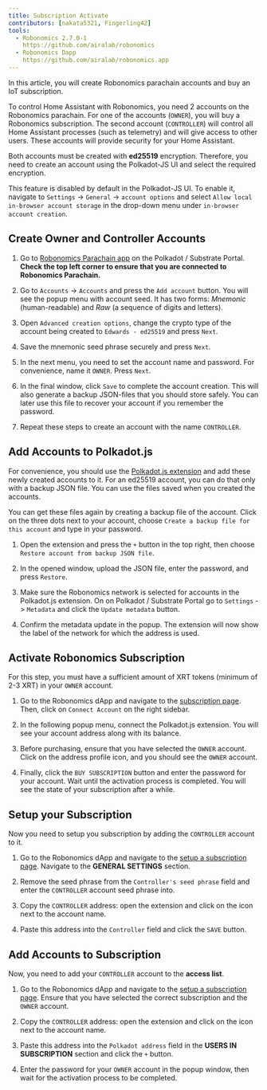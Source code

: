 ```yaml
---
title: Subscription Activate
contributors: [nakata5321, Fingerling42]
tools:   
  - Robonomics 2.7.0-1
    https://github.com/airalab/robonomics
  - Robonomics Dapp 
    https://github.com/airalab/robonomics.app
---
```


In this article, you will create Robonomics parachain accounts and buy an IoT subscription. 

<robo-wiki-picture src="home-assistant/sub_activate.png" />


To control Home Assistant with Robonomics, you need 2 accounts on the Robonomics parachain. For one of the accounts (`OWNER`), you will buy a Robonomics subscription. The second account (`CONTROLLER`) will control all Home Assistant processes (such as telemetry) and will give access to other users. These accounts will provide security for your Home Assistant. 

<robo-wiki-note type="warning" title="WARNING">

Both accounts must be created with **ed25519** encryption. Therefore, you need to create an account using the Polkadot-JS UI and select the required encryption. 

This feature is disabled by default in the Polkadot-JS UI. To enable it, navigate to `Settings` -> `General` -> `account options` and select `Allow local in-browser account storage` in the drop-down menu under `in-browser account creation`.

</robo-wiki-note>

## Create Owner and Controller Accounts

<robo-wiki-video autoplay loop controls :videos="[{src: 'QmajeEV4adqR2DCaBJPZhH6NR74eHaRmvCcbeQtnLm7Kcc', type:'mp4'}]" />

1. Go to [Robonomics Parachain app](https://polkadot.js.org/apps/?rpc=wss%3A%2F%2Fkusama.rpc.robonomics.network%2F#/) on the Polkadot / Substrate Portal. **Check the top left corner to ensure that you are connected to Robonomics Parachain.**

2. Go to `Accounts` -> `Accounts` and press the `Add account` button. You will see the popup menu with account seed. It has two forms: *Mnemonic* (human-readable) and *Raw* (a sequence of digits and letters). 

3. Open `Advanced creation options`, change the crypto type of the account being created to `Edwards - ed25519` and press `Next`.

4. Save the mnemonic seed phrase securely and press `Next`.

5. In the next menu, you need to set the account name and password. For convenience, name it  `OWNER`. Press `Next`.

6. In the final window, click `Save` to complete the account creation. This will also generate a backup JSON-files that you should store safely. You can later use this file to recover your account if you remember the password.

7. Repeat these steps to create an account with the name `CONTROLLER`.


## Add Accounts to Polkadot.js

For convenience, you should use the [Polkadot.js extension](https://polkadot.js.org/extension/) and add these newly created accounts to it. For an ed25519 account, you can do that only with a backup JSON file. You can use the files saved when you created the accounts.

You can get these files again by creating a backup file of the account. Click on the three dots next to your account, choose `Create a backup file for this account` and type in your password.

<robo-wiki-video autoplay loop controls :videos="[{src: 'Qmc5LcbLSdVCUubLomUUo5Qxrxb2xaixpwUFqnpj2C9iM5', type:'mp4'}]" />

1. Open the extension and press the `+` button in the top right, then choose `Restore account from backup JSON file`.

2. In the opened window, upload the JSON file, enter the password, and press `Restore`.

3. Make sure the Robonomics network is selected for accounts in the Polkadot.js extension. On on Polkadot / Substrate Portal go to `Settings` -> `Metadata` and click the `Update metadata` button. 

4. Confirm the metadata update in the popup. The extension will now show the label of the network for which the address is used.

<robo-wiki-video autoplay loop controls :videos="[{src: 'QmXVhu17Qkx8VkAAVfm5mUBzSTq1BvaAF7MNdXLgZSvZcR', type:'mp4'}]" />

## Activate Robonomics Subscription 

<robo-wiki-note type="okay">

For this step, you must have a sufficient amount of XRT tokens (minimum of 2-3 XRT) in your `OWNER` account.

</robo-wiki-note>

<robo-wiki-video autoplay loop controls :videos="[{src: 'QmXA7WgScwjt1re34BMEqX9CUYLrYQKqqvigDNU6TALQah', type:'mp4'}]" />

1. Go to the Robonomics dApp and navigate to the [subscription page](https://robonomics.app/#/rws-buy). Then, click on `Connect Account` on the right sidebar.

2. In the following popup menu, connect the Polkadot.js extension. You will see your account address along with its balance.

3. Before purchasing, ensure that you have selected the `OWNER` account. Click on the address profile icon, and you should see the `OWNER` account.

4. Finally, click the `BUY SUBSCRIPTION` button and enter the password for your account. Wait until the activation process is completed. You will see the state of your subscription after a while.

## Setup your Subscription

Now you need to setup you subscription by adding the `CONTROLLER` account to it.

<robo-wiki-video autoplay loop controls :videos="[{src: 'Qmd5P356UE1yDLAd4uSdq1dERbyp5gk5wpWD3iENNt2mjV', type:'mp4'}]" />

1. Go to the Robonomics dApp and navigate to the [setup a subscription page](https://robonomics.app/#/rws-setup). Navigate to the **GENERAL SETTINGS** section.

2. Remove the seed phrase from the `Controller's seed phrase` field and enter the `CONTROLLER` account seed phrase into.

3. Copy the `CONTROLLER` address: open the extension and click on the icon next to the account name.

4. Paste this address into the `Controller` field and click the `SAVE` button.

## Add Accounts to Subscription

Now, you need to add your `CONTROLLER` account to the **access list**. 

<robo-wiki-video autoplay loop controls :videos="[{src: 'QmVvPSxWm8s9YAogGqDFgxyXjuM9bW3qs8kwDg3PgTWinz', type:'mp4'}]" />

1. Go to the Robonomics dApp and navigate to the [setup a subscription page](https://robonomics.app/#/rws-setup). Ensure that you have selected the correct subscription and the `OWNER` account.

2. Copy the `CONTROLLER` address: open the extension and click on the icon next to the account name.

3. Paste this address into the `Polkadot address` field in the **USERS IN SUBSCRIPTION** section and click the `+` button. 

4. Enter the password for your `OWNER` account in the popup window, then wait for the activation process to be completed.
